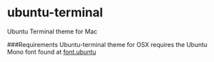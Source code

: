 ubuntu-terminal
===============

Ubuntu Terminal theme for Mac


###Requirements
Ubuntu-terminal theme for OSX requires the Ubuntu Mono font found at [font.ubuntu](http://font.ubuntu.com/)